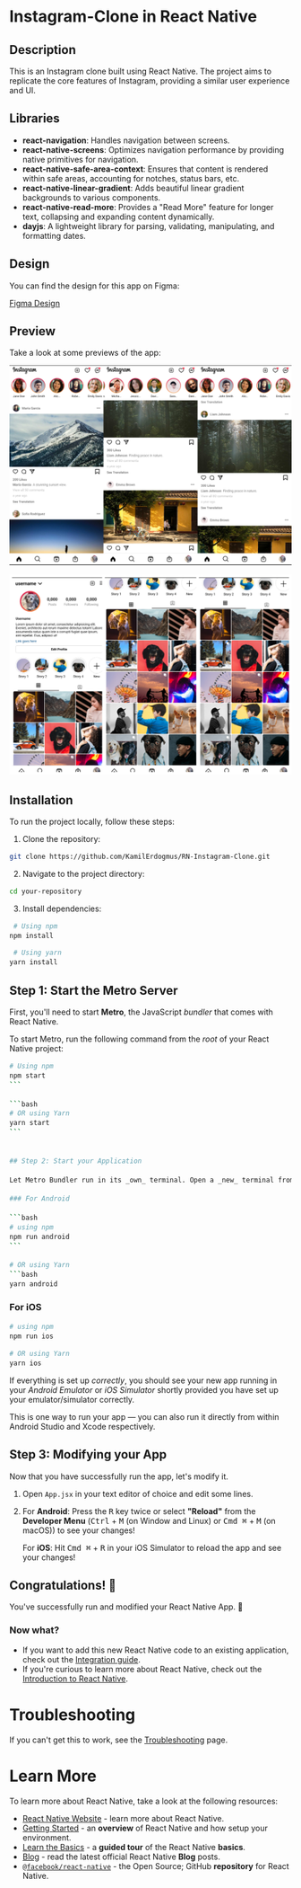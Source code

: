 # Instagram-Clone in React Native

## Description

This is an Instagram clone built using React Native. The project aims to replicate the core features of Instagram, providing a similar user experience and UI.

## Libraries

- **react-navigation**: Handles navigation between screens.
- **react-native-screens**: Optimizes navigation performance by providing native primitives for navigation.
- **react-native-safe-area-context**: Ensures that content is rendered within safe areas, accounting for notches, status bars, etc.
- **react-native-linear-gradient**: Adds beautiful linear gradient backgrounds to various components.
- **react-native-read-more**: Provides a "Read More" feature for longer text, collapsing and expanding content dynamically.
- **dayjs**: A lightweight library for parsing, validating, manipulating, and formatting dates.

## Design

You can find the design for this app on Figma:

[Figma Design](<https://www.figma.com/design/R1nWjKlB6mdpDrvDa0lPXi/Instagram-UI-Kit-(Community)?node-id=279-583&t=Z3WL3SUPp4KK7qOK-0>)

## Preview

Take a look at some previews of the app:

![Preview 1](./assets/Previews/Preview-1.jpg)

![Preview 2](./assets/Previews/Preview-2.jpg)

## Installation

To run the project locally, follow these steps:

1. Clone the repository:

```bash
git clone https://github.com/KamilErdogmus/RN-Instagram-Clone.git
```

2. Navigate to the project directory:

```bash
cd your-repository
```

3. Install dependencies:

```bash
 # Using npm
npm install
```

```bash
 # Using yarn
yarn install
```

## Step 1: Start the Metro Server

First, you'll need to start **Metro**, the JavaScript _bundler_ that comes with React Native.

To start Metro, run the following command from the _root_ of your React Native project:

````bash
# Using npm
npm start
```

```bash
# OR using Yarn
yarn start
```


## Step 2: Start your Application

Let Metro Bundler run in its _own_ terminal. Open a _new_ terminal from the _root_ of your React Native project. Run the following command to start your _Android_ or _iOS_ app:

### For Android

```bash
# using npm
npm run android
```

# OR using Yarn
```bash
yarn android
````

### For iOS

```bash
# using npm
npm run ios
```

```bash
# OR using Yarn
yarn ios
```

If everything is set up _correctly_, you should see your new app running in your _Android Emulator_ or _iOS Simulator_ shortly provided you have set up your emulator/simulator correctly.

This is one way to run your app — you can also run it directly from within Android Studio and Xcode respectively.

## Step 3: Modifying your App

Now that you have successfully run the app, let's modify it.

1. Open `App.jsx` in your text editor of choice and edit some lines.
2. For **Android**: Press the <kbd>R</kbd> key twice or select **"Reload"** from the **Developer Menu** (<kbd>Ctrl</kbd> + <kbd>M</kbd> (on Window and Linux) or <kbd>Cmd ⌘</kbd> + <kbd>M</kbd> (on macOS)) to see your changes!

   For **iOS**: Hit <kbd>Cmd ⌘</kbd> + <kbd>R</kbd> in your iOS Simulator to reload the app and see your changes!

## Congratulations! :tada:

You've successfully run and modified your React Native App. :partying_face:

### Now what?

- If you want to add this new React Native code to an existing application, check out the [Integration guide](https://reactnative.dev/docs/integration-with-existing-apps).
- If you're curious to learn more about React Native, check out the [Introduction to React Native](https://reactnative.dev/docs/getting-started).

# Troubleshooting

If you can't get this to work, see the [Troubleshooting](https://reactnative.dev/docs/troubleshooting) page.

# Learn More

To learn more about React Native, take a look at the following resources:

- [React Native Website](https://reactnative.dev) - learn more about React Native.
- [Getting Started](https://reactnative.dev/docs/environment-setup) - an **overview** of React Native and how setup your environment.
- [Learn the Basics](https://reactnative.dev/docs/getting-started) - a **guided tour** of the React Native **basics**.
- [Blog](https://reactnative.dev/blog) - read the latest official React Native **Blog** posts.
- [`@facebook/react-native`](https://github.com/facebook/react-native) - the Open Source; GitHub **repository** for React Native.
